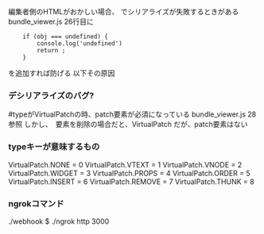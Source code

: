 編集者側のHTMLがおかしい場合、
でシリアライズが失敗するときがある
bundle_viewer.js 26行目に
```
    if (obj === undefined) {
        console.log('undefined')
        return ;
    }
```
を追加すれば防げる
以下その原因
### デシリアライズのバグ?
#typeがVirtualPatchの時、patch要素が必須になっている bundle_viewer.js 28参照
しかし、　要素を削除の場合だと、VirtualPatch だが、patch要素はない



### typeキーが意味するもの
VirtualPatch.NONE = 0
VirtualPatch.VTEXT = 1
VirtualPatch.VNODE = 2
VirtualPatch.WIDGET = 3
VirtualPatch.PROPS = 4
VirtualPatch.ORDER = 5
VirtualPatch.INSERT = 6
VirtualPatch.REMOVE = 7
VirtualPatch.THUNK = 8

### ngrokコマンド
./webhook $ ./ngrok http 3000